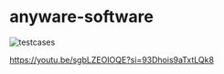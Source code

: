 # anyware-software
 
![testcases](https://github.com/user-attachments/assets/b6527258-7290-4afa-9e4d-716b366bef21)

https://youtu.be/sgbLZEOIOQE?si=93Dhois9aTxtLQk8
